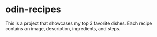 # odin-recipes
This is a project that showcases my top 3 favorite dishes. Each recipe contains an image, description, ingredients, and steps.